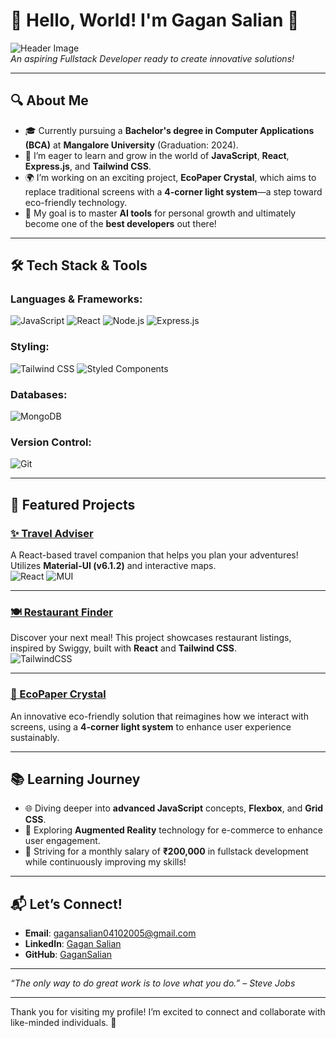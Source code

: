 # 🌟 Hello, World! I'm Gagan Salian 👋

![Header Image](https://via.placeholder.com/1200x300.png?text=Welcome+to+My+Profile)  
*An aspiring Fullstack Developer ready to create innovative solutions!*

---

## 🔍 About Me
- 🎓 Currently pursuing a **Bachelor's degree in Computer Applications (BCA)** at **Mangalore University** (Graduation: 2024).
- 🌱 I’m eager to learn and grow in the world of **JavaScript**, **React**, **Express.js**, and **Tailwind CSS**.
- 🌍 I’m working on an exciting project, **EcoPaper Crystal**, which aims to replace traditional screens with a **4-corner light system**—a step toward eco-friendly technology.
- 🚀 My goal is to master **AI tools** for personal growth and ultimately become one of the **best developers** out there!

---

## 🛠️ Tech Stack & Tools
### Languages & Frameworks:
![JavaScript](https://img.shields.io/badge/-JavaScript-black?style=flat-square&logo=javascript)
![React](https://img.shields.io/badge/-React-black?style=flat-square&logo=react)
![Node.js](https://img.shields.io/badge/-Node.js-black?style=flat-square&logo=node.js)
![Express.js](https://img.shields.io/badge/-Express.js-black?style=flat-square&logo=express)

### Styling:
![Tailwind CSS](https://img.shields.io/badge/-Tailwind%20CSS-black?style=flat-square&logo=tailwindcss)
![Styled Components](https://img.shields.io/badge/-Styled%20Components-black?style=flat-square&logo=styled-components)

### Databases:
![MongoDB](https://img.shields.io/badge/-MongoDB-black?style=flat-square&logo=mongodb)

### Version Control:
![Git](https://img.shields.io/badge/-Git-black?style=flat-square&logo=git)

---

## 📂 Featured Projects

### [✨ Travel Adviser](https://github.com/GaganSalian/travel_adviser)
A React-based travel companion that helps you plan your adventures! Utilizes **Material-UI (v6.1.2)** and interactive maps.  
![React](https://img.shields.io/badge/-React-61DAFB?style=flat-square&logo=react) ![MUI](https://img.shields.io/badge/-Material--UI-0081CB?style=flat-square&logo=material-ui)

---

### [🍽️ Restaurant Finder](https://github.com/GaganSalian/restaurant-finder)
Discover your next meal! This project showcases restaurant listings, inspired by Swiggy, built with **React** and **Tailwind CSS**.  
![TailwindCSS](https://img.shields.io/badge/-TailwindCSS-06B6D4?style=flat-square&logo=tailwind-css)

---

### [🌱 EcoPaper Crystal](https://github.com/GaganSalian/ecopaper-crystal)
An innovative eco-friendly solution that reimagines how we interact with screens, using a **4-corner light system** to enhance user experience sustainably.

---

## 📚 Learning Journey
- 🌐 Diving deeper into **advanced JavaScript** concepts, **Flexbox**, and **Grid CSS**.
- 🚀 Exploring **Augmented Reality** technology for e-commerce to enhance user engagement.
- 🎯 Striving for a monthly salary of **₹200,000** in fullstack development while continuously improving my skills!

---

## 📬 Let’s Connect!
- **Email**: [gagansalian04102005@gmail.com](mailto:gagansalian04102005@gmail.com)
- **LinkedIn**: [Gagan Salian](https://www.linkedin.com/in/gagan-salian-25314b267/)
- **GitHub**: [GaganSalian](https://github.com/GaganSalian)

---

*“The only way to do great work is to love what you do.” – Steve Jobs*

---

Thank you for visiting my profile! I’m excited to connect and collaborate with like-minded individuals. 🚀
